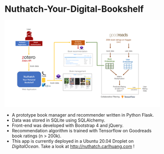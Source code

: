 # Nuthatch-Your-Digital-Bookshelf

<img src="architecture.png"/>

* A prototype book manager and recommender written in Python Flask.
* Data was stored in SQLite using SQLAlchemy.
* Front-end was developed with Bootstrap 4 and jQuery.
* Recommendation algorithm is trained with Tensorflow on Goodreads book ratings (n > 200k). 
* This app is currently deployed in a Ubuntu 20.04 Droplet on *DigitalOcean*. Take a look at http://nuthatch.carlhuang.com !

